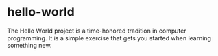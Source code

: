 hello-world
===========

The Hello World project is a time-honored tradition in computer programming. It is a simple exercise that gets you started when learning something new.
